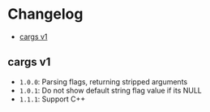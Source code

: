 # Changelog
* [cargs v1](#cargs-v1)

## cargs v1
- `1.0.0`: Parsing flags, returning stripped arguments
- `1.0.1`: Do not show default string flag value if its NULL
- `1.1.1`: Support C++
